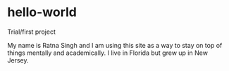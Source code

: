 # hello-world
Trial/first project 

My name is Ratna Singh and I am using this site as a way to stay on top of things mentally and academically. 
I live in Florida but grew up in New Jersey. 

